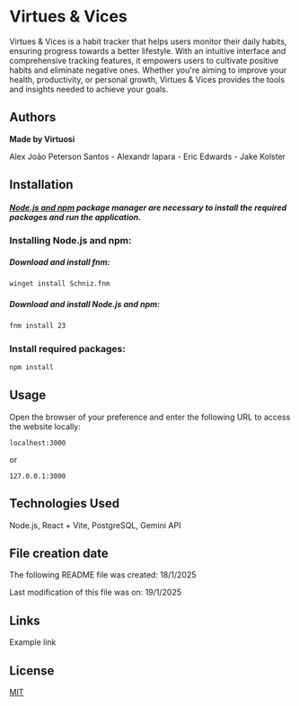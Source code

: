 # Virtues & Vices
Virtues & Vices is a habit tracker that helps users monitor their daily habits, ensuring progress towards a better lifestyle. With an intuitive interface and comprehensive tracking features, it empowers users to cultivate positive habits and eliminate negative ones. Whether you're aiming to improve your health, productivity, or personal growth, Virtues & Vices provides the tools and insights needed to achieve your goals.

## Authors 
**Made by Virtuosi**

Alex João Peterson Santos - Alexandr Iapara - Eric Edwards - Jake Kolster

## Installation

##### [Node.js and npm](https://pip.pypa.io/en/stable/) package manager are necessary to install the required packages and run the application.

### Installing Node.js and npm:
##### Download and install fnm:
```bash
winget install Schniz.fnm
```
##### Download and install Node.js and npm:
```bash
fnm install 23
```
### Install required packages:
```bash
npm install
```

## Usage
Open the browser of your preference and enter the following URL to access the website locally:
```
localhost:3000
```
or
```
127.0.0.1:3000
```

## Technologies Used
Node.js, React + Vite, PostgreSQL, Gemini API

## File creation date
The following README file was created: 18/1/2025

Last modification of this file was on: 19/1/2025

## Links
Example link

## License
[MIT](https://choosealicense.com/licenses/mit/)